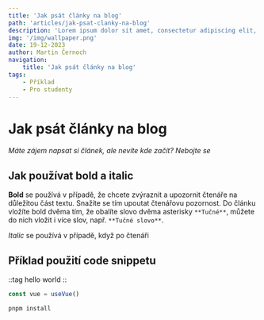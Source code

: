 ```yaml
---
title: 'Jak psát články na blog'
path: 'articles/jak-psat-clanky-na-blog'
description: 'Lorem ipsum dolor sit amet, consectetur adipiscing elit, sed do eiusmod tempor incididunt ut labore et dolore magna aliqua. Nunc vel risus commodo viverra maecenas. Suspendisse potenti nullam ac tortor. Ac placerat vestibulum lectus mauris ultrices eros in cursus turpis.'
img: '/img/wallpaper.png'
date: 19-12-2023
author: Martin Černoch
navigation:
    title: 'Jak psát články na blog'
tags: 
    - Příklad
    - Pro studenty
---
```


# Jak psát články na blog

*Máte zájem napsat si článek, ale nevíte kde začít? Nebojte se*

## Jak používat bold a italic

**Bold** se používá v případě, že chcete zvýraznit a upozornit čtenáře na důležitou část textu. Snažíte se tím upoutat čtenářovu pozornost. 
Do článku vložíte bold dvěma tím, že obalíte slovo dvěma asterisky `**Tučné**`, můžete do nich vložit i více slov, např. `**Tučné slovo**`.

*Italic* se používá v případě, když po čtenáři 

## Příklad použití code snippetu

::tag
hello world
::

```ts
const vue = useVue()
```

```bash
pnpm install
```

